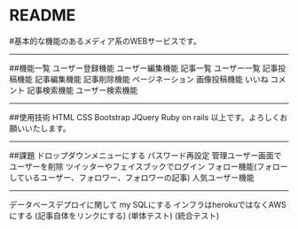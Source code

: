 # README
#基本的な機能のあるメディア系のWEBサービスです。

***
##機能一覧
ユーザー登録機能
ユーザー編集機能
記事一覧
ユーザー一覧
記事投稿機能
記事編集機能
記事削除機能
ページネーション
画像投稿機能
いいね
コメント
記事検索機能
ユーザー検索機能

***
##使用技術
HTML CSS
Bootstrap
JQuery
Ruby on rails 
以上です。よろしくお願いいたします。

***
##課題
ドロップダウンメニューにする
パスワード再設定
管理ユーザー画面でユーザーを削除
ツイッターやフェイスブックでログイン
フォロー機能(フォローしているユーザー、フォロワー、フォロワーの記事)
人気ユーザー機能


***
データベースデプロイに関して
my SQLにする
インフラはherokuではなくAWSにする
(記事自体をリンクにする)
(単体テスト)
(統合テスト)

